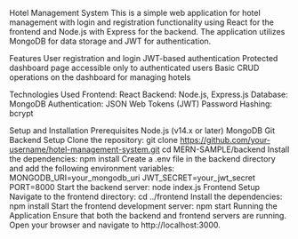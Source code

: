 Hotel Management System
This is a simple web application for hotel management with login and registration functionality using React for the frontend and Node.js with Express for the backend. The application utilizes MongoDB for data storage and JWT for authentication.

Features
User registration and login
JWT-based authentication
Protected dashboard page accessible only to authenticated users
Basic CRUD operations on the dashboard for managing hotels

Technologies Used
Frontend: React
Backend: Node.js, Express.js
Database: MongoDB
Authentication: JSON Web Tokens (JWT)
Password Hashing: bcrypt

Setup and Installation
Prerequisites
Node.js (v14.x or later)
MongoDB
Git
Backend Setup
Clone the repository:
git clone https://github.com/your-username/hotel-management-system.git
cd MERN-SAMPLE/backend
Install the dependencies:
npm install
Create a .env file in the backend directory and add the following environment variables:
MONGODB_URI=your_mongodb_uri
JWT_SECRET=your_jwt_secret
PORT=8000
Start the backend server:
node index.js
Frontend Setup
Navigate to the frontend directory:
cd ../frontend
Install the dependencies:
npm install
Start the frontend development server:
npm start
Running the Application
Ensure that both the backend and frontend servers are running.
Open your browser and navigate to http://localhost:3000.
